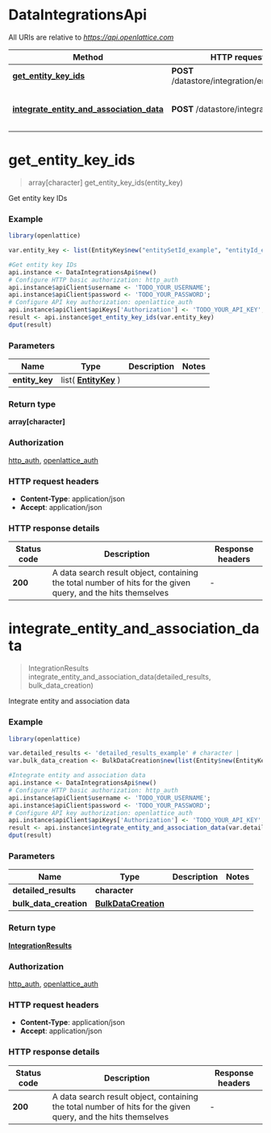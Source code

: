 # DataIntegrationsApi

All URIs are relative to *https://api.openlattice.com*

Method | HTTP request | Description
------------- | ------------- | -------------
[**get_entity_key_ids**](DataIntegrationsApi.md#get_entity_key_ids) | **POST** /datastore/integration/entityKeyIds | Get entity key IDs
[**integrate_entity_and_association_data**](DataIntegrationsApi.md#integrate_entity_and_association_data) | **POST** /datastore/integration | Integrate entity and association data


# **get_entity_key_ids**
> array[character] get_entity_key_ids(entity_key)

Get entity key IDs

### Example
```R
library(openlattice)

var.entity_key <- list(EntityKey$new("entitySetId_example", "entityId_example")) # array[EntityKey] | 

#Get entity key IDs
api.instance <- DataIntegrationsApi$new()
# Configure HTTP basic authorization: http_auth
api.instance$apiClient$username <- 'TODO_YOUR_USERNAME';
api.instance$apiClient$password <- 'TODO_YOUR_PASSWORD';
# Configure API key authorization: openlattice_auth
api.instance$apiClient$apiKeys['Authorization'] <- 'TODO_YOUR_API_KEY';
result <- api.instance$get_entity_key_ids(var.entity_key)
dput(result)
```

### Parameters

Name | Type | Description  | Notes
------------- | ------------- | ------------- | -------------
 **entity_key** | list( [**EntityKey**](EntityKey.md) )|  | 

### Return type

**array[character]**

### Authorization

[http_auth](../README.md#http_auth), [openlattice_auth](../README.md#openlattice_auth)

### HTTP request headers

 - **Content-Type**: application/json
 - **Accept**: application/json

### HTTP response details
| Status code | Description | Response headers |
|-------------|-------------|------------------|
| **200** | A data search result object, containing the total number of hits for the given query, and the hits themselves |  -  |

# **integrate_entity_and_association_data**
> IntegrationResults integrate_entity_and_association_data(detailed_results, bulk_data_creation)

Integrate entity and association data

### Example
```R
library(openlattice)

var.detailed_results <- 'detailed_results_example' # character | 
var.bulk_data_creation <- BulkDataCreation$new(list(Entity$new(EntityKey$new("entitySetId_example", "entityId_example"), TODO)), list(Association$new(EntityKey$new("entitySetId_example", "entityId_example"), EntityKey$new("entitySetId_example", "entityId_example"), EntityKey$new("entitySetId_example", "entityId_example"), TODO))) # BulkDataCreation | 

#Integrate entity and association data
api.instance <- DataIntegrationsApi$new()
# Configure HTTP basic authorization: http_auth
api.instance$apiClient$username <- 'TODO_YOUR_USERNAME';
api.instance$apiClient$password <- 'TODO_YOUR_PASSWORD';
# Configure API key authorization: openlattice_auth
api.instance$apiClient$apiKeys['Authorization'] <- 'TODO_YOUR_API_KEY';
result <- api.instance$integrate_entity_and_association_data(var.detailed_results, var.bulk_data_creation)
dput(result)
```

### Parameters

Name | Type | Description  | Notes
------------- | ------------- | ------------- | -------------
 **detailed_results** | **character**|  | 
 **bulk_data_creation** | [**BulkDataCreation**](BulkDataCreation.md)|  | 

### Return type

[**IntegrationResults**](IntegrationResults.md)

### Authorization

[http_auth](../README.md#http_auth), [openlattice_auth](../README.md#openlattice_auth)

### HTTP request headers

 - **Content-Type**: application/json
 - **Accept**: application/json

### HTTP response details
| Status code | Description | Response headers |
|-------------|-------------|------------------|
| **200** | A data search result object, containing the total number of hits for the given query, and the hits themselves |  -  |

